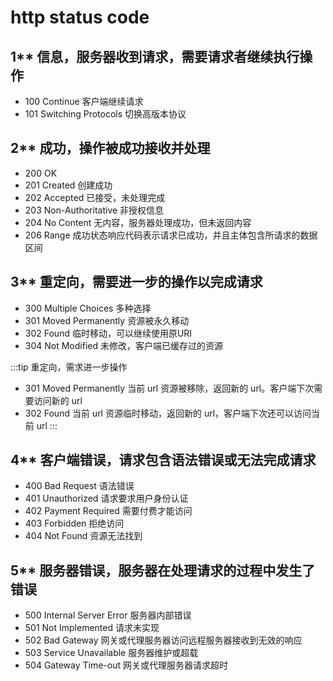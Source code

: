 # http status code

## 1**	信息，服务器收到请求，需要请求者继续执行操作
*	100 Continue 客户端继续请求
*	101 Switching Protocols 切换高版本协议

## 2**	成功，操作被成功接收并处理
*	200 OK
*	201 Created 创建成功
*	202  Accepted  已接受，未处理完成
*	203 Non-Authoritative  非授权信息
*	204 No Content  无内容，服务器处理成功，但未返回内容
*	206  Range 成功状态响应代码表示请求已成功，并且主体包含所请求的数据区间

## 3**	重定向，需要进一步的操作以完成请求
*	300 Multiple Choices 多种选择
*	301 Moved Permanently 资源被永久移动
*	302 Found 临时移动，可以继续使用原URI
*	304 Not Modified 未修改，客户端已缓存过的资源

:::tip
重定向，需求进一步操作
* 301 Moved Permanently 当前 url 资源被移除，返回新的 url。客户端下次需要访问新的 url
* 302 Found 当前 url 资源临时移动，返回新的 url，客户端下次还可以访问当前 url
:::
## 4**	客户端错误，请求包含语法错误或无法完成请求
*	400 Bad Request 语法错误
*	401 Unauthorized 请求要求用户身份认证
*	402 Payment Required 需要付费才能访问
*	403 Forbidden 拒绝访问
*	404 Not Found 资源无法找到

## 5**	服务器错误，服务器在处理请求的过程中发生了错误
*	500 Internal Server Error 服务器内部错误
*	501 Not Implemented 请求未实现
*	502 Bad Gateway  网关或代理服务器访问远程服务器接收到无效的响应
*	503 Service Unavailable	 服务器维护或超载
*	504 Gateway Time-out 网关或代理服务器请求超时
